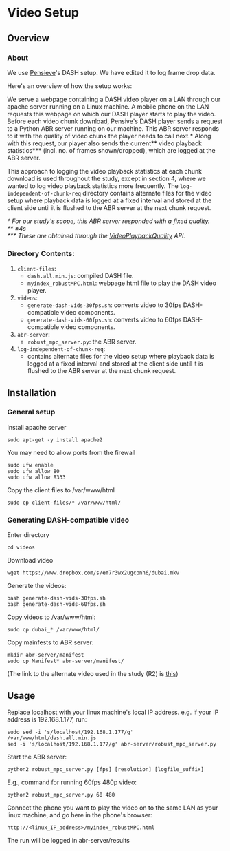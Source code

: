 # Video Setup

## Overview

### About

We use [Pensieve](https://github.com/hongzimao/pensieve)'s DASH setup. We have edited it to log frame drop data. 

Here's an overview of how the setup works:

We serve a webpage containing a DASH video player on a LAN through our apache server running on a Linux machine. A mobile phone on the LAN requests this webpage on which our DASH player starts to play the video. Before each video chunk download, Pensive's DASH player sends a request to a Python ABR server running on our machine. This ABR server responds to it with the quality of video chunk the player needs to call next.* Along with this request, our player also sends the current** video playback statistics*** (incl. no. of frames shown/dropped), which are logged at the ABR server.

This approach to logging the video playback statistics at each chunk download is used throughout the study, except in section 4, where we wanted to log video playback statistics more frequently. The  `log-independent-of-chunk-req` directory contains alternate files for the video setup where playback data is logged at a fixed interval and stored at the client side until it is flushed to the ABR server at the next chunk request.

*\* For our study's scope, this ABR server responded with a fixed quality.*
<br>
*\*\* ±4s*
<br>
*\*\*\* These are obtained through the [VideoPlaybackQuality](https://developer.mozilla.org/en-US/docs/Web/API/VideoPlaybackQuality) API.*

### Directory Contents:
1. `client-files`:
    - `dash.all.min.js`: compiled DASH file.
    - `myindex_robustMPC.html`: webpage html file to play the DASH video player.
2. `videos`:
    - `generate-dash-vids-30fps.sh`: converts video to 30fps DASH-compatible video components.
    - `generate-dash-vids-60fps.sh`: converts video to 60fps DASH-compatible video components.
3. `abr-server`:
    - `robust_mpc_server.py`: the ABR server.
4. `log-independent-of-chunk-req`:
    - contains alternate files for the video setup where playback data is logged at a fixed interval and stored at the client side until it is flushed to the ABR server at the next chunk request.

## Installation

### General setup

Install apache server
```
sudo apt-get -y install apache2
```

You may need to allow ports from the firewall
```
sudo ufw enable
sudo ufw allow 80
sudo ufw allow 8333
```

Copy the client files to /var/www/html
```
sudo cp client-files/* /var/www/html/
```

### Generating DASH-compatible video

Enter directory
```
cd videos
```

Download video
```
wget https://www.dropbox.com/s/em7r3wx2ugcpnh6/dubai.mkv
```

Generate the videos:
```
bash generate-dash-vids-30fps.sh
bash generate-dash-vids-60fps.sh
```

Copy videos to /var/www/html:
```
sudo cp dubai_* /var/www/html/
```

Copy mainfests to ABR server:
```
mkdir abr-server/manifest
sudo cp Manifest* abr-server/manifest/
```

(The link to the alternate video used in the study (R2) is [this](https://www.dropbox.com/s/syj4ca9uuvuv4gp/laluna.mkv))

## Usage

Replace localhost with your linux machine's local IP address. e.g. if your IP address is 192.168.1.177, run: 
```
sudo sed -i 's/localhost/192.168.1.177/g' /var/www/html/dash.all.min.js
sed -i 's/localhost/192.168.1.177/g' abr-server/robust_mpc_server.py
```

Start the ABR server:
```
python2 robust_mpc_server.py [fps] [resolution] [logfile_suffix]
```
E.g., command for running 60fps 480p video:
```
python2 robust_mpc_server.py 60 480
```

Connect the phone you want to play the video on to the same LAN as your linux machine, and go here in the phone's browser:
```
http://<linux_IP_address>/myindex_robustMPC.html
```

The run will be logged in abr-server/results

